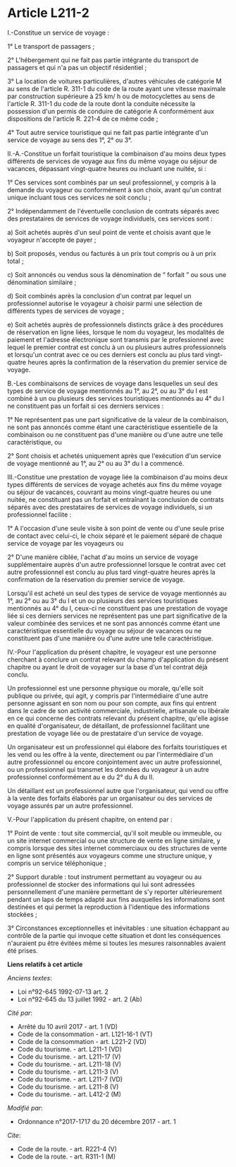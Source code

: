 # Article L211-2

I.-Constitue un service de voyage : 

1° Le transport de passagers ; 

2° L'hébergement qui ne fait pas partie intégrante du transport de passagers et qui n'a pas un objectif résidentiel ; 

3° La location de voitures particulières, d'autres véhicules de catégorie M au sens de l'article R. 311-1 du code de la route
ayant une vitesse maximale par construction supérieure à 25 km/ h ou de motocyclettes au sens de l'article R. 311-1 du code
de la route dont la conduite nécessite la possession d'un permis de conduire de catégorie A conformément aux dispositions de
l'article R. 221-4 de ce même code ; 

4° Tout autre service touristique qui ne fait pas partie intégrante d'un service de voyage au sens des 1°, 2° ou 3°. 

II.-A.-Constitue un forfait touristique la combinaison d'au moins deux types différents de services de voyage aux fins du
même voyage ou séjour de vacances, dépassant vingt-quatre heures ou incluant une nuitée, si : 

1° Ces services sont combinés par un seul professionnel, y compris à la demande du voyageur ou conformément à son choix,
avant qu'un contrat unique incluant tous ces services ne soit conclu ; 

2° Indépendamment de l'éventuelle conclusion de contrats séparés avec des prestataires de services de voyage individuels, ces
services sont : 

a) Soit achetés auprès d'un seul point de vente et choisis avant que le voyageur n'accepte de payer ; 

b) Soit proposés, vendus ou facturés à un prix tout compris ou à un prix total ; 

c) Soit annoncés ou vendus sous la dénomination de “ forfait ” ou sous une dénomination similaire ; 

d) Soit combinés après la conclusion d'un contrat par lequel un professionnel autorise le voyageur à choisir parmi une
sélection de différents types de services de voyage ; 

e) Soit achetés auprès de professionnels distincts grâce à des procédures de réservation en ligne liées, lorsque le nom du
voyageur, les modalités de paiement et l'adresse électronique sont transmis par le professionnel avec lequel le premier
contrat est conclu à un ou plusieurs autres professionnels et lorsqu'un contrat avec ce ou ces derniers est conclu au plus
tard vingt-quatre heures après la confirmation de la réservation du premier service de voyage. 

B.-Les combinaisons de services de voyage dans lesquelles un seul des types de service de voyage mentionnés au 1°, au 2°, ou
au 3° du I est combiné à un ou plusieurs des services touristiques mentionnés au 4° du I ne constituent pas un forfait si ces
derniers services : 

1° Ne représentent pas une part significative de la valeur de la combinaison, ne sont pas annoncés comme étant une
caractéristique essentielle de la combinaison ou ne constituent pas d'une manière ou d'une autre une telle caractéristique,
ou 

2° Sont choisis et achetés uniquement après que l'exécution d'un service de voyage mentionné au 1°, au 2° ou au 3° du I a
commencé. 

III.-Constitue une prestation de voyage liée la combinaison d'au moins deux types différents de services de voyage achetés
aux fins du même voyage ou séjour de vacances, couvrant au moins vingt-quatre heures ou une nuitée, ne constituant pas un
forfait et entraînant la conclusion de contrats séparés avec des prestataires de services de voyage individuels, si un
professionnel facilite : 

1° A l'occasion d'une seule visite à son point de vente ou d'une seule prise de contact avec celui-ci, le choix séparé et le
paiement séparé de chaque service de voyage par les voyageurs ou 

2° D'une manière ciblée, l'achat d'au moins un service de voyage supplémentaire auprès d'un autre professionnel lorsque le
contrat avec cet autre professionnel est conclu au plus tard vingt-quatre heures après la confirmation de la réservation du
premier service de voyage. 

Lorsqu'il est acheté un seul des types de service de voyage mentionnés au 1°, au 2° ou au 3° du I et un ou plusieurs des
services touristiques mentionnés au 4° du I, ceux-ci ne constituent pas une prestation de voyage liée si ces derniers
services ne représentent pas une part significative de la valeur combinée des services et ne sont pas annoncés comme étant
une caractéristique essentielle du voyage ou séjour de vacances ou ne constituent pas d'une manière ou d'une autre une telle
caractéristique. 

IV.-Pour l'application du présent chapitre, le voyageur est une personne cherchant à conclure un contrat relevant du champ
d'application du présent chapitre ou ayant le droit de voyager sur la base d'un tel contrat déjà conclu. 

Un professionnel est une personne physique ou morale, qu'elle soit publique ou privée, qui agit, y compris par
l'intermédiaire d'une autre personne agissant en son nom ou pour son compte, aux fins qui entrent dans le cadre de son
activité commerciale, industrielle, artisanale ou libérale en ce qui concerne des contrats relevant du présent chapitre,
qu'elle agisse en qualité d'organisateur, de détaillant, de professionnel facilitant une prestation de voyage liée ou de
prestataire d'un service de voyage. 

Un organisateur est un professionnel qui élabore des forfaits touristiques et les vend ou les offre à la vente, directement
ou par l'intermédiaire d'un autre professionnel ou encore conjointement avec un autre professionnel, ou un professionnel qui
transmet les données du voyageur à un autre professionnel conformément au e du 2° du A du II. 

Un détaillant est un professionnel autre que l'organisateur, qui vend ou offre à la vente des forfaits élaborés par un
organisateur ou des services de voyage assurés par un autre professionnel. 

V.-Pour l'application du présent chapitre, on entend par : 

1° Point de vente : tout site commercial, qu'il soit meuble ou immeuble, ou un site internet commercial ou une structure de
vente en ligne similaire, y compris lorsque des sites internet commerciaux ou des structures de vente en ligne sont présentés
aux voyageurs comme une structure unique, y compris un service téléphonique ; 

2° Support durable : tout instrument permettant au voyageur ou au professionnel de stocker des informations qui lui sont
adressées personnellement d'une manière permettant de s'y reporter ultérieurement pendant un laps de temps adapté aux fins
auxquelles les informations sont destinées et qui permet la reproduction à l'identique des informations stockées ; 

3° Circonstances exceptionnelles et inévitables : une situation échappant au contrôle de la partie qui invoque cette
situation et dont les conséquences n'auraient pu être évitées même si toutes les mesures raisonnables avaient été prises.

**Liens relatifs à cet article**

_Anciens textes_:

  - Loi n°92-645 1992-07-13 art. 2
  - Loi n°92-645 du 13 juillet 1992 - art. 2 (Ab)

_Cité par_:

  - Arrêté du 10 avril 2017 - art. 1 (VD)
  - Code de la consommation - art. L121-16-1 (VT)
  - Code de la consommation - art. L221-2 (VD)
  - Code du tourisme. - art. L211-1 (VD)
  - Code du tourisme. - art. L211-17 (V)
  - Code du tourisme. - art. L211-18 (V)
  - Code du tourisme. - art. L211-3 (V)
  - Code du tourisme. - art. L211-7 (VD)
  - Code du tourisme. - art. L211-8 (V)
  - Code du tourisme. - art. L412-2 (M)

_Modifié par_:

  - Ordonnance n°2017-1717 du 20 décembre 2017 - art. 1

_Cite_:

  - Code de la route. - art. R221-4 (V)
  - Code de la route. - art. R311-1 (M)
